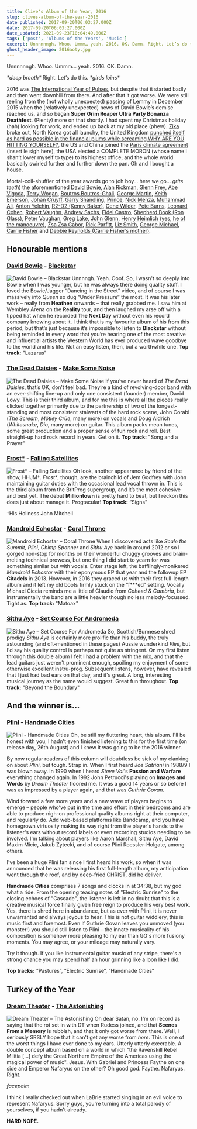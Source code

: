 ```yaml
---
title: Clive's Album of the Year, 2016
slug: clives-album-of-the-year-2016
date_published: 2017-09-20T06:03:27.000Z
date: 2017-09-20T06:03:27.000Z
date_updated: 2021-09-23T10:04:49.000Z
tags: ['post', 'Albums of the Years', 'Music']
excerpt: Unnnnnngh. Whoo. Ummm… yeah. 2016. OK. Damn. Right. Let’s do this.
ghost_header_image: 2016aoty.jpg
---
```


Unnnnnngh. Whoo. Ummm… yeah. 2016. OK. Damn.

*\*deep breath\** Right. Let’s do this. *\*girds loins\**

2016 was [The International Year of Pulses](https://en.wikipedia.org/wiki/International_Year_of_Pulses), but despite that it started badly and then went downhill from there. And after that it got worse. We were still reeling from the (not wholly unexpected) passing of Lemmy in December 2015 when the (relatively unexpected) news of David Bowie’s demise reached us, and so began **Super Grim Reaper Ultra Party Bonanza Deathfest**. (Plenty) more on that shortly. I had spent my Christmas holiday (hah) looking for work, and ended up back at my old place (phew). [Zika](https://en.wikipedia.org/wiki/Zika_virus) broke out, North Korea got all launchy, the United Kingdom [punched itself as hard as possible in the financial plums while screaming WHY ARE YOU HITTING YOURSELF?](https://en.wikipedia.org/wiki/United_Kingdom_European_Union_membership_referendum,_2016), the US and China joined the [Paris climate agreement](https://en.wikipedia.org/wiki/Paris_Agreement) (insert le sigh here), the USA elected a COMPLETE MORON (whose name I shan’t lower myself to type) to its highest office, and the whole world basically swirled further and further down the pan. Oh and I bought a house.

Mortal-coil-shuffler of the year awards go to (oh boy… here we go… *grits teeth*) the aforementioned [David Bowie](https://en.wikipedia.org/wiki/David_Bowie), [Alan Rickman](https://en.wikipedia.org/wiki/Alan_Rickman), [Glenn Frey](https://en.wikipedia.org/wiki/Glenn_Frey), [Abe Vigoda](https://en.wikipedia.org/wiki/Abe_Vigoda), [Terry Wogan](https://en.wikipedia.org/wiki/Terry_Wogan), [Boutros Boutros-Ghali](https://en.wikipedia.org/wiki/Boutros_Boutros-Ghali), [George Martin](https://en.wikipedia.org/wiki/George_Martin), [Keith Emerson](https://en.wikipedia.org/wiki/Keith_Emerson), [Johan Cruyff](https://en.wikipedia.org/wiki/Johan_Cruyff), [Garry Shandling](https://en.wikipedia.org/wiki/Garry_Shandling), [Prince](https://en.wikipedia.org/wiki/Prince_(musician)), [Nick Menza](https://en.wikipedia.org/wiki/Nick_Menza), [Muhammad Ali](https://en.wikipedia.org/wiki/Muhammad_Ali), [Anton Yelchin](https://en.wikipedia.org/wiki/Anton_Yelchin), [R2-D2 (Kenny Baker)](https://en.wikipedia.org/wiki/Kenny_Baker_(English_actor)), [Gene Wilder](https://en.wikipedia.org/wiki/Gene_Wilder), [Pete Burns](https://en.wikipedia.org/wiki/Pete_Burns), [Leonard Cohen](https://en.wikipedia.org/wiki/Leonard_Cohen), [Robert Vaughn](https://en.wikipedia.org/wiki/Robert_Vaughn), [Andrew Sachs](https://en.wikipedia.org/wiki/Andrew_Sachs), [Fidel Castro](https://en.wikipedia.org/wiki/Fidel_Castro), [Shepherd Book (Ron Glass)](https://en.wikipedia.org/wiki/Ron_Glass), [Peter Vaughan](https://en.wikipedia.org/wiki/Peter_Vaughan), [Greg Lake](https://en.wikipedia.org/wiki/Greg_Lake), [John Glenn](https://en.wikipedia.org/wiki/John_Glenn), [Henry Heimlich (yes, he of the manoeuvre)](https://en.wikipedia.org/wiki/Henry_Heimlich), [Zsa Zsa Gabor](https://en.wikipedia.org/wiki/Zsa_Zsa_Gabor), [Rick Parfitt](https://en.wikipedia.org/wiki/Rick_Parfitt), [Liz Smith](https://en.wikipedia.org/wiki/Liz_Smith_(actress)), [George Michael](https://en.wikipedia.org/wiki/George_Michael), [Carrie Fisher](https://en.wikipedia.org/wiki/Carrie_Fisher) and [Debbie Reynolds (Carrie Fisher’s mother)](https://en.wikipedia.org/wiki/Debbie_Reynolds).

## Honourable mentions

### [David Bowie](http://davidbowie.com/) - [Blackstar](https://www.amazon.co.uk/d/Digital-Music/Blackstar-Explicit-David-Bowie/B0184RXM3M/)

![David Bowie – Blackstar](/public/images/2020/05/david-bowie_blackstar.jpeg) Unnnngh. Yeah. Ooof. So, I wasn't so deeply into Bowie when I was younger, but he was always there doing quality stuff. I loved the Bowie/Jagger “Dancing in the Street” video, and of course I was massively into *Queen* so dug “Under Pressure” the most. It was his later work – really from **Heathen** onwards – that really grabbed me. I saw him at Wembley Arena on the **Reality** tour, and then laughed my arse off with a tipped hat when he recorded **The Next Day** without even his record company knowing about it. I think that is my favourite album of his from this period, but that’s just because it’s impossible to listen to **Blackstar** without being reminded in every word that you’re hearing one of the most creative and influential artists the Western World has ever produced wave goodbye to the world and his life. Not an easy listen, then, but a worthwhile one. **Top track:** "Lazarus"

### [The Dead Daisies](http://thedeaddaisies.com/) - [Make Some Noise](https://www.amazon.co.uk/Make-Some-Noise-Dead-Daisies/dp/B01H455ETA/)

![The Dead Daisies – Make Some Noise](/public/images/2020/05/the-dead-daisies_make-some-noise.jpeg) If you’ve never heard of *The Dead Daisies*, that’s OK, don’t feel bad. They’re a kind of revolving-door band with an ever-shifting line-up and only one consistent (founder) member, David Lowy. This is their third album, and for me this is where all the pieces really clicked together primarily due to the partnership of two of the longest-standing and most consistent stalwarts of the hard rock scene, John Corabi (*The Scream*, *Mötley Crüe*, many more) on vocals and Doug Aldrich (*Whitesnake*, *Dio*, many more) on guitar. This album packs mean tunes, some great production and a proper sense of fun rock and roll. Best straight-up hard rock record in years. Get on it. **Top track:** "Song and a Prayer"

### [Frost*](http://frost.life/) - [Falling Satellites](https://www.amazon.co.uk/Falling-Satellites-Frost/dp/B01EIOPJD6/)

![Frost* – Falling Satellites](/public/images/2020/05/frost_falling-satellites.jpeg) Oh look, another appearance by friend of the show, HHJM†. *Frost\**, though, are the brainchild of Jem Godfrey with John maintaining guitar duties with the occasional lead vocal thrown in. This is the third album from the BritProg supergroup, and it’s the most cohesive and best yet. The debut **Milliontown** is pretty hard to beat, but I reckon this does just about manage it. Progtacular! **Top track:** “Signs”

†His Holiness John Mitchell

### [Mandroid Echostar](http://www.mandroidechostar.com/) - [Coral Throne](https://www.amazon.co.uk/Coral-Throne-Mandroid-Echostar/dp/B01984KTYU/)

![Mandroid Echostar – Coral Throne](/public/images/2020/05/mandroid-echostar_coral-throne.jpeg) When I discovered acts like *Scale the Summit*, *Plini*, *Chimp Spanner* and *Sithu Aye* back in around 2012 or so I gorged non-stop for months on their wonderful chuggy grooves and brain-melting technical prowess, but one thing I did start to yearn for was something similar but with vocals. Enter stage left, the bafflingly-monikered *Mandroid Echostar* with their eponymous EP that year and the followup EP **Citadels** in 2013. However, in 2016 they graced us with their first full-length album and it left my old boots firmly stuck on the “f***ed” setting. Vocally Michael Ciccia reminds me a little of Claudio from *Coheed & Cambria*, but instrumentally the band are a little heavier though no less melody-focussed. Tight as. **Top track:** "Matoax"

### [Sithu Aye](http://www.sithuaye.co.uk/) - [Set Course For Andromeda](https://sithuayemusic.bandcamp.com/album/set-course-for-andromeda)

![Sithu Aye – Set Course For Andromeda](/public/images/2020/05/sithu-aye_set-course-for-andromeda.jpeg) So, Scottish/Burmese shred prodigy *Sithu Aye* is certainly more prolific than his buddy, the truly astounding (and oft-mentioned in these pages) Aussie wunderkind *Plini*, but I'd say his quality control is perhaps not quite as stringent. On my first listen through this double album I felt I had a problem with the mix, and that the lead guitars just weren't prominent enough, spoiling my enjoyment of some otherwise excellent instru-prog. Subsequent listens, however, have revealed that I just had bad ears on that day, and it's great. A long, interesting musical journey as the name would suggest. Great fun throughout. **Top track:** "Beyond the Boundary"

## And the winner is…

### [Plini](http://www.plini.co/) - [Handmade Cities](https://plini.bandcamp.com/album/handmade-cities)
![Plini - Handmade Cities](/public/images/2017/08/plini-hc.jpg)
Oh, be still my fluttering heart, this album. I'll be honest with you, I hadn't even finished listening to this for the first time (on release day, 26th August) and I knew it was going to be the 2016 winner.

By now regular readers of this column will doubtless be sick of my clanking on about *Plini*, but tough. Strap in. When I first heard *Joe Satriani* in 1988/9 I was blown away. In 1990 when I heard *Steve Vai*'s **Passion and Warfare** everything changed again. In 1992 John Petrucci's playing on **Images and Words** by *Dream Theater* floored me. It was a good 14 years or so before I was as impressed by a player again, and that was *Guthrie Govan*.

Wind forward a few more years and a new wave of players begins to emerge – people who've put in the time and effort in their bedrooms and are able to produce nigh-on professional quality albums right at their computer, and regularly do. Add web-based platforms like Bandcamp, and you have homegrown virtuosity making its way right from the player's hands to the listener's ears without record labels or even recording studios needing to be involved. I'm talking about players like Aaron Marshall, Sithu Aye, David Maxim Micic, Jakub Zytecki, and of course Plini Roessler-Holgate, among others.

I've been a huge Plini fan since I first heard his work, so when it was announced that he was releasing his first full-length album, my anticipation went through the roof, and by deep-fried CHRIST, did he deliver.

**Handmade Cities** comprises 7 songs and clocks in at 34:38, but my god what a ride. From the opening teasing notes of "Electric Sunrise" to the closing echoes of "Cascade", the listener is left in no doubt that this is a creative musical force finally given free reign to produce his very best work. Yes, there is shred here in abundance, but as ever with Plini, it is never unwarranted and always joyous to hear. This is not guitar widdlery, this is music first and foremost. Even if Guthrie Govan leaves you unmoved (you monster!) you should still listen to Plini – the innate musicality of his composition is somehow more pleasing to my ear than GG's more fusiony moments. You may agree, or your mileage may naturally vary.

Try it though. If you like instrumental guitar music of any stripe, there's a strong chance you may spend half an hour grinning like a loon like I did.

**Top tracks:** “Pastures”, “Electric Sunrise“, “Handmade Cities“

## Turkey of the Year

### [Dream Theater](http://dreamtheater.net/) - [The Astonishing](https://www.amazon.co.uk/Astonishing-Dream-Theater/dp/B018H6M7CW)

![Dream Theater – The Astonishing](/public/images/2021/09/dreamtheater-theastonishing.jpg) Oh dear Satan, no. I'm on record as saying that the rot set in with DT when Rudess joined, and that **Scenes From a Memory** is rubbish, and that it only got worse from there. Well, I seriously SRSLY hope that it can't get any worse from *here*. This is one of the worst things I have ever done to my ears. Utterly utterly execrable. A double concept album based on a world in which "the Ravenskill Rebel Militia […] defy the Great Northern Empire of the Americas using the magical power of music". Jesus. With Gabriel and Princess Faythe on one side and Emperor Nafaryus on the other? Oh good god. Faythe. Nafaryus. Right.

*facepalm*

I think I really checked out when LaBrie started singing in an evil voice to represent Nafaryus. Sorry guys, you're turning into a total parody of yourselves, if you hadn't already.

**HARD NOPE.**
